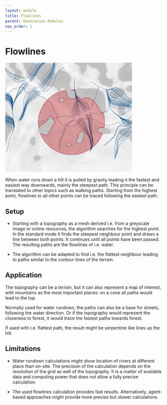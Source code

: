 ```yaml
---
layout: module
title: Flowlines
parent: Generation Modules
nav_order: 1
---
```

# Flowlines

![](../img/flowlines-1.png)

When water runs down a hill it is pulled by gravity leading it the fastest and easiest way downwards, mainly the steepest path. This principle can be translated to other topics such as walking paths.
Starting from the highest point, flowlines to all other points can be traced following the easiest path.

## Setup

* Starting with a topography as a mesh derived i.e. from a greyscale image or online resources, the algorithm searches for the highest point. In the standard mode it finds the steepest neighbour point and draws a line between both points. It continues until all points have been passed. The resulting paths are the flowlines of i.e. water.

* The algorithm can be adapted to find i.e. the flattest neighbour leading to paths similar to the contour lines of the terrain.

## Application

The topography can be a terrain, but it can also represent a map of interest, with mountains as the most important places: on a cone all paths would lead to the top.

Normally used for water rundown, the paths can also be a base for streets, following the water direction. Or if the topography would represent the closeness to forest, it would trace the fastest paths towards forest.

If used with i.e. flattest path, the result might be serpentine like lines up the hill.

## Limitations

* Water rundown calculations might show location of rivers at different place than on-site. The precision of the calculation depends on the resolution of the grid as well of the topography. It is a matter of available data and computing power that does not allow a fully precise calculation.

* The used flowlines calculation provides fast results. Alternatively, agent-based approaches might provide more precise but slower calculations.
